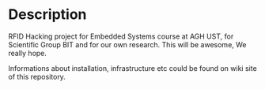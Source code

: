 # Description

RFID Hacking project for Embedded Systems course at AGH UST, for Scientific Group BIT and for our own research.
This will be awesome, We really hope.

Informations about installation, infrastructure etc could be found on wiki site of this repository.
